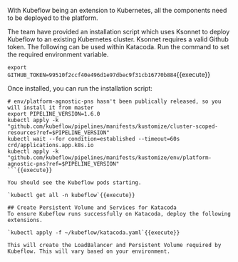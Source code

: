 With Kubeflow being an extension to Kubernetes, all the components need to be deployed to the platform. 

The team have provided an installation script which uses Ksonnet to deploy Kubeflow to an existing Kubernetes cluster. Ksonnet requires a valid Github token. The following can be used within Katacoda. Run the command to set the required environment variable.

`export GITHUB_TOKEN=99510f2ccf40e496d1e97dbec9f31cb16770b884`{{execute}}

Once installed, you can run the installation script:

```
# env/platform-agnostic-pns hasn't been publically released, so you will install it from master
export PIPELINE_VERSION=1.6.0
kubectl apply -k "github.com/kubeflow/pipelines/manifests/kustomize/cluster-scoped-resources?ref=$PIPELINE_VERSION"
kubectl wait --for condition=established --timeout=60s crd/applications.app.k8s.io
kubectl apply -k "github.com/kubeflow/pipelines/manifests/kustomize/env/platform-agnostic-pns?ref=$PIPELINE_VERSION"
```{{execute}}

You should see the Kubeflow pods starting.

`kubectl get all -n kubeflow`{{execute}}

## Create Persistent Volume and Services for Katacoda
To ensure Kubeflow runs successfully on Katacoda, deploy the following extensions.

`kubectl apply -f ~/kubeflow/katacoda.yaml`{{execute}}

This will create the LoadBalancer and Persistent Volume required by Kubeflow. This will vary based on your environment.
